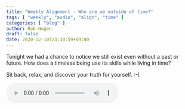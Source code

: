 ```yaml
---
title: "Weekly Alignment - Who are we outside of time?"
tags: [ "weekly", "audio", "align", "time" ]
categories: [ "blog" ]
author: Rob Nugen
draft: false
date: 2020-12-10T23:30:59+09:00
---
```


Tonight we had a chance to notice we still exist even without a past
or future.  How does a timeless being use its skills while living in
time?

Sit back, relax, and discover your truth for yourself.  :-)

<audio controls>
  <source src="//b.robnugen.com/rob/presentations/weekly-alignments/2020/2020_dec_10_who_are_we_outside_of_time.ogg" type="audio/ogg">
  <source src="//b.robnugen.com/rob/presentations/weekly-alignments/2020/2020_dec_10_who_are_we_outside_of_time.mp3" type="audio/mpeg">
  Your browser does not support this audio content.
</audio>
